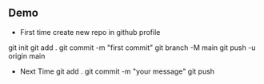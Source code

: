 ## Demo
- First time
create new repo in github profile

git init 
git add . 
git commit -m "first commit" 
git branch -M main 
git push -u origin main

- Next Time
git add . 
git commit -m "your message" 
git push
